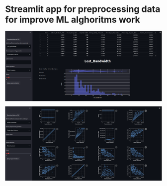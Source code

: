 # Streamlit app for preprocessing data for improve ML alghoritms work

![alt text](https://github.com/Zielony20/InteligentMachineLearningStreamlit/blob/main/images/screen2.png?raw=true)


![alt text](https://github.com/Zielony20/InteligentMachineLearningStreamlit/blob/main/images/screen1.png?raw=true)
